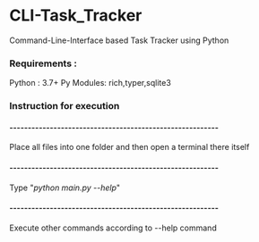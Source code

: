 # CLI-Task_Tracker
Command-Line-Interface based Task Tracker using Python 

### Requirements :
Python : 3.7+
Py Modules:
rich,typer,sqlite3

### Instruction for execution
#### ---------------------------------------------------------
Place all files into one folder and then open a terminal there itself 
#### ---------------------------------------------------------
Type "*python main.py --help*"
#### ---------------------------------------------------------
Execute other commands according to --help command
